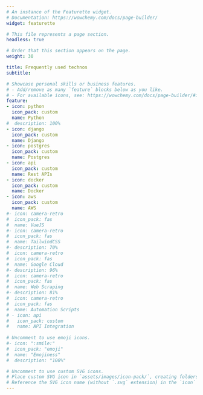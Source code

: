 ```yaml
---
# An instance of the Featurette widget.
# Documentation: https://wowchemy.com/docs/page-builder/
widget: featurette

# This file represents a page section.
headless: true

# Order that this section appears on the page.
weight: 30

title: Frequently used technos
subtitle:

# Showcase personal skills or business features.
# - Add/remove as many `feature` blocks below as you like.
# - For available icons, see: https://wowchemy.com/docs/page-builder/#icons
feature:
- icon: python
  icon_pack: custom
  name: Python
#  description: 100%  
- icon: django
  icon_pack: custom
  name: Django
- icon: postgres
  icon_pack: custom
  name: Postgres
- icon: api
  icon_pack: custom
  name: Rest APIs
- icon: docker
  icon_pack: custom
  name: Docker
- icon: aws
  icon_pack: custom
  name: AWS
#- icon: camera-retro
#  icon_pack: fas
#  name: VueJS
#- icon: camera-retro
#  icon_pack: fas
#  name: TailwindCSS
#- description: 70%
#  icon: camera-retro
#  icon_pack: fas
#  name: Google Cloud
#- description: 96%
#  icon: camera-retro
#  icon_pack: fas
#  name: Web Scraping
#- description: 81%
#  icon: camera-retro
#  icon_pack: fas
#  name: Automation Scripts
# - icon: api
#   icon_pack: custom
#   name: API Integration
  
# Uncomment to use emoji icons.
#- icon: ":smile:"
#  icon_pack: "emoji"
#  name: "Emojiness"
#  description: "100%"  

# Uncomment to use custom SVG icons.
# Place custom SVG icon in `assets/images/icon-pack/`, creating folders if necessary.
# Reference the SVG icon name (without `.svg` extension) in the `icon` field.
---
```

